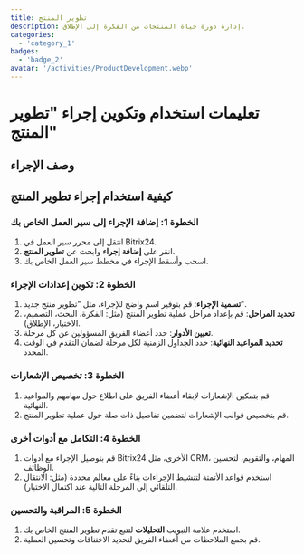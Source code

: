 ```yaml
---
title: تطوير المنتج
description: إدارة دورة حياة المنتجات من الفكرة إلى الإطلاق.
categories: 
  - 'category_1'
badges: 
  - 'badge_2'
avatar: '/activities/ProductDevelopment.webp'
---
```

# تعليمات استخدام وتكوين إجراء "تطوير المنتج"

## وصف الإجراء

## كيفية استخدام إجراء تطوير المنتج

### الخطوة 1: إضافة الإجراء إلى سير العمل الخاص بك
1. انتقل إلى محرر سير العمل في Bitrix24.
2. انقر على **إضافة إجراء** وابحث عن **تطوير المنتج**.
3. اسحب وأسقط الإجراء في مخطط سير العمل الخاص بك.

### الخطوة 2: تكوين إعدادات الإجراء
1. **تسمية الإجراء**: قم بتوفير اسم واضح للإجراء، مثل "تطوير منتج جديد".
2. **تحديد المراحل**: قم بإعداد مراحل عملية تطوير المنتج (مثل: الفكرة، البحث، التصميم، الاختبار، الإطلاق).
3. **تعيين الأدوار**: حدد أعضاء الفريق المسؤولين عن كل مرحلة.
4. **تحديد المواعيد النهائية**: حدد الجداول الزمنية لكل مرحلة لضمان التقدم في الوقت المحدد.

### الخطوة 3: تخصيص الإشعارات
1. قم بتمكين الإشعارات لإبقاء أعضاء الفريق على اطلاع حول مهامهم والمواعيد النهائية.
2. قم بتخصيص قوالب الإشعارات لتضمين تفاصيل ذات صلة حول عملية تطوير المنتج.

### الخطوة 4: التكامل مع أدوات أخرى
1. قم بتوصيل الإجراء مع أدوات Bitrix24 الأخرى، مثل CRM، المهام، والتقويم، لتحسين الوظائف.
2. استخدم قواعد الأتمتة لتنشيط الإجراءات بناءً على معالم محددة (مثل: الانتقال التلقائي إلى المرحلة التالية عند اكتمال الاختبار).

### الخطوة 5: المراقبة والتحسين
1. استخدم علامة التبويب **التحليلات** لتتبع تقدم تطوير المنتج الخاص بك.
2. قم بجمع الملاحظات من أعضاء الفريق لتحديد الاختناقات وتحسين العملية.
